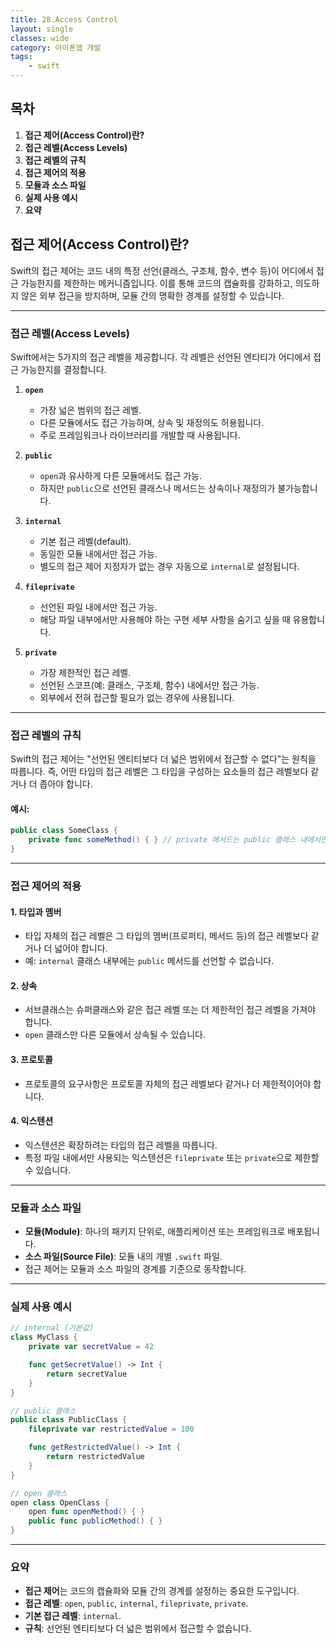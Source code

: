 ```yaml
---
title: 28.Access Control
layout: single
classes: wide
category: 아이폰앱 개발
tags:
    - swift
---
```


## **목차**
1. **접근 제어(Access Control)란?**
2. **접근 레벨(Access Levels)**
3. **접근 레벨의 규칙**
4. **접근 제어의 적용**
5. **모듈과 소스 파일**
6. **실제 사용 예시**
7. **요약**

## **접근 제어(Access Control)란?**
Swift의 접근 제어는 코드 내의 특정 선언(클래스, 구조체, 함수, 변수 등)이 어디에서 접근 가능한지를 제한하는 메커니즘입니다. 이를 통해 코드의 캡슐화를 강화하고, 의도하지 않은 외부 접근을 방지하며, 모듈 간의 명확한 경계를 설정할 수 있습니다.

---

### **접근 레벨(Access Levels)**
Swift에서는 5가지의 접근 레벨을 제공합니다. 각 레벨은 선언된 엔티티가 어디에서 접근 가능한지를 결정합니다.

1. **`open`**  
   - 가장 넓은 범위의 접근 레벨.
   - 다른 모듈에서도 접근 가능하며, 상속 및 재정의도 허용됩니다.
   - 주로 프레임워크나 라이브러리를 개발할 때 사용됩니다.

2. **`public`**  
   - `open`과 유사하게 다른 모듈에서도 접근 가능.
   - 하지만 `public`으로 선언된 클래스나 메서드는 상속이나 재정의가 불가능합니다.

3. **`internal`**  
   - 기본 접근 레벨(default).
   - 동일한 모듈 내에서만 접근 가능.
   - 별도의 접근 제어 지정자가 없는 경우 자동으로 `internal`로 설정됩니다.

4. **`fileprivate`**  
   - 선언된 파일 내에서만 접근 가능.
   - 해당 파일 내부에서만 사용해야 하는 구현 세부 사항을 숨기고 싶을 때 유용합니다.

5. **`private`**  
   - 가장 제한적인 접근 레벨.
   - 선언된 스코프(예: 클래스, 구조체, 함수) 내에서만 접근 가능.
   - 외부에서 전혀 접근할 필요가 없는 경우에 사용됩니다.

---

### **접근 레벨의 규칙**
Swift의 접근 제어는 "선언된 엔티티보다 더 넓은 범위에서 접근할 수 없다"는 원칙을 따릅니다. 즉, 어떤 타입의 접근 레벨은 그 타입을 구성하는 요소들의 접근 레벨보다 같거나 더 좁아야 합니다.

#### 예시:
```swift
public class SomeClass {
    private func someMethod() { } // private 메서드는 public 클래스 내에서만 접근 가능
}
```

---

### **접근 제어의 적용**
#### 1. **타입과 멤버**
- 타입 자체의 접근 레벨은 그 타입의 멤버(프로퍼티, 메서드 등)의 접근 레벨보다 같거나 더 넓어야 합니다.
- 예: `internal` 클래스 내부에는 `public` 메서드를 선언할 수 없습니다.

#### 2. **상속**
- 서브클래스는 슈퍼클래스와 같은 접근 레벨 또는 더 제한적인 접근 레벨을 가져야 합니다.
- `open` 클래스만 다른 모듈에서 상속될 수 있습니다.

#### 3. **프로토콜**
- 프로토콜의 요구사항은 프로토콜 자체의 접근 레벨보다 같거나 더 제한적이어야 합니다.

#### 4. **익스텐션**
- 익스텐션은 확장하려는 타입의 접근 레벨을 따릅니다.
- 특정 파일 내에서만 사용되는 익스텐션은 `fileprivate` 또는 `private`으로 제한할 수 있습니다.

---

### **모듈과 소스 파일**
- **모듈(Module)**: 하나의 패키지 단위로, 애플리케이션 또는 프레임워크로 배포됩니다.
- **소스 파일(Source File)**: 모듈 내의 개별 `.swift` 파일.
- 접근 제어는 모듈과 소스 파일의 경계를 기준으로 동작합니다.

---

### **실제 사용 예시**
```swift
// internal (기본값)
class MyClass {
    private var secretValue = 42

    func getSecretValue() -> Int {
        return secretValue
    }
}

// public 클래스
public class PublicClass {
    fileprivate var restrictedValue = 100

    func getRestrictedValue() -> Int {
        return restrictedValue
    }
}

// open 클래스
open class OpenClass {
    open func openMethod() { }
    public func publicMethod() { }
}
```

---

### **요약**
- **접근 제어**는 코드의 캡슐화와 모듈 간의 경계를 설정하는 중요한 도구입니다.
- **접근 레벨**: `open`, `public`, `internal`, `fileprivate`, `private`.
- **기본 접근 레벨**: `internal`.
- **규칙**: 선언된 엔티티보다 더 넓은 범위에서 접근할 수 없습니다.
